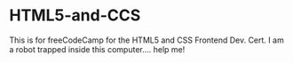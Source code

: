 # HTML5-and-CCS
This is for freeCodeCamp for the HTML5 and CSS  Frontend Dev. Cert.
I am a robot trapped inside this computer.... help me!
